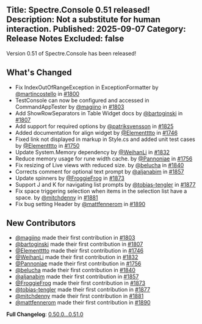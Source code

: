 Title: Spectre.Console 0.51 released!
Description: Not a substitute for human interaction.
Published: 2025-09-07
Category: Release Notes
Excluded: false
---

Version 0.51 of Spectre.Console has been released!

## What's Changed

* Fix IndexOutOfRangeException in ExceptionFormatter by [@martincostello](https://github.com/martincostello) in [#1800](https://github.com/spectreconsole/spectre.console/pull/1800)
* TestConsole can now be configured and accessed in CommandAppTester by [@magiino](https://github.com/magiino) in [#1803](https://github.com/spectreconsole/spectre.console/pull/1803)
* Add ShowRowSeparators in Table Widget docs by [@bartoginski](https://github.com/bartoginski) in [#1807](https://github.com/spectreconsole/spectre.console/pull/1807)
* Add support for required options by [@patriksvensson](https://github.com/patriksvensson) in [#1825](https://github.com/spectreconsole/spectre.console/pull/1825)
* Added documentation for align widget by [@Elementttto](https://github.com/Elementttto) in [#1746](https://github.com/spectreconsole/spectre.console/pull/1746)
* Fixed link not displayed in markup in Style.cs and added unit test cases by [@Elementttto](https://github.com/Elementttto) in [#1750](https://github.com/spectreconsole/spectre.console/pull/1750)
* Update System.Memory dependency by [@WeihanLi](https://github.com/WeihanLi) in [#1832](https://github.com/spectreconsole/spectre.console/pull/1832)
* Reduce memory usage for rune width cache. by [@Pannoniae](https://github.com/Pannoniae) in [#1756](https://github.com/spectreconsole/spectre.console/pull/1756)
* Fix resizing of Live views with reduced size. by [@belucha](https://github.com/belucha) in [#1840](https://github.com/spectreconsole/spectre.console/pull/1840)
* Corrects comment for optional text prompt by [@aljanabim](https://github.com/aljanabim) in [#1857](https://github.com/spectreconsole/spectre.console/pull/1857)
* Update spinners by [@FroggieFrog](https://github.com/FroggieFrog) in [#1873](https://github.com/spectreconsole/spectre.console/pull/1873)
* Support J and K for navigating list prompts by [@tobias-tengler](https://github.com/tobias-tengler) in [#1877](https://github.com/spectreconsole/spectre.console/pull/1877)
* Fix space triggering selection when items in the selection list have a space. by [@mitchdenny](https://github.com/mitchdenny) in [#1881](https://github.com/spectreconsole/spectre.console/pull/1881)
* Fix bug setting Header by [@mattfennerom](https://github.com/mattfennerom) in [#1890](https://github.com/spectreconsole/spectre.console/pull/1890)

## New Contributors

* [@magiino](https://github.com/magiino) made their first contribution in [#1803](https://github.com/spectreconsole/spectre.console/pull/1803)
* [@bartoginski](https://github.com/bartoginski) made their first contribution in [#1807](https://github.com/spectreconsole/spectre.console/pull/1807)
* [@Elementttto](https://github.com/Elementttto) made their first contribution in [#1746](https://github.com/spectreconsole/spectre.console/pull/1746)
* [@WeihanLi](https://github.com/WeihanLi) made their first contribution in [#1832](https://github.com/spectreconsole/spectre.console/pull/1832)
* [@Pannoniae](https://github.com/Pannoniae) made their first contribution in [#1756](https://github.com/spectreconsole/spectre.console/pull/1756)
* [@belucha](https://github.com/belucha) made their first contribution in [#1840](https://github.com/spectreconsole/spectre.console/pull/1840)
* [@aljanabim](https://github.com/aljanabim) made their first contribution in [#1857](https://github.com/spectreconsole/spectre.console/pull/1857)
* [@FroggieFrog](https://github.com/FroggieFrog) made their first contribution in [#1873](https://github.com/spectreconsole/spectre.console/pull/1873)
* [@tobias-tengler](https://github.com/tobias-tengler) made their first contribution in [#1877](https://github.com/spectreconsole/spectre.console/pull/1877)
* [@mitchdenny](https://github.com/mitchdenny) made their first contribution in [#1881](https://github.com/spectreconsole/spectre.console/pull/1881)
* [@mattfennerom](https://github.com/mattfennerom) made their first contribution in [#1890](https://github.com/spectreconsole/spectre.console/pull/1890)

**Full Changelog**: [0.50.0...0.51.0](https://github.com/spectreconsole/spectre.console/compare/0.50.0...0.51.0)